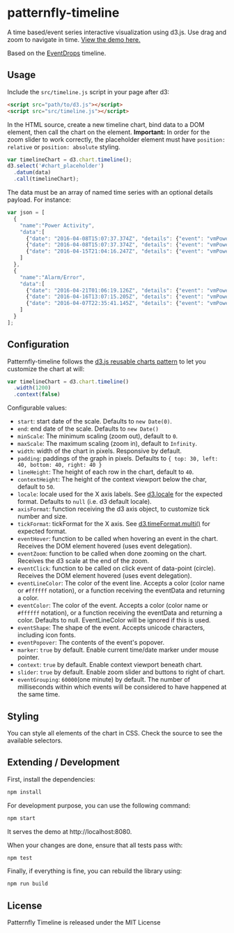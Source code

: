 patternfly-timeline
==========

A time based/event series interactive visualization using d3.js. Use drag and zoom to navigate in time. [View the demo here.](https://rawgit.com/patternfly/patternfly-timeline/master-dist/demo/)

Based on the [EventDrops](https://github.com/marmelab/EventDrops) timeline.
## Usage

Include the `src/timeline.js` script in your page after d3:

```html
<script src="path/to/d3.js"></script>
<script src="src/timeline.js"></script>
```



In the HTML source, create a new timeline chart, bind data to a DOM element, then call the chart on the element. **Important:** In order for the zoom slider to work correctly, the placeholder element must have `position: relative` or `position: absolute` styling.

```js
var timelineChart = d3.chart.timeline();
d3.select('#chart_placeholder')
  .datum(data)
  .call(timelineChart);
```

The data must be an array of named time series with an optional details payload. For instance:

```js
var json = [
  {
    "name":"Power Activity",
    "data":[
      {"date": "2016-04-08T15:07:37.374Z", "details": {"event": "vmPowerOn", "object": "vmName"}},
      {"date": "2016-04-08T15:07:37.374Z", "details": {"event": "vmPowerOn", "object": "vmName"}},
      {"date": "2016-04-15T21:04:16.247Z", "details": {"event": "vmPowerOn", "object": "vmName"}}
    ]
  },
  {
    "name":"Alarm/Error",
    "data":[
      {"date": "2016-04-21T01:06:19.126Z", "details": {"event": "vmPowerOn", "object": "vmName"}},
      {"date": "2016-04-16T13:07:15.205Z", "details": {"event": "vmPowerOff", "object": "hostName"}},
      {"date": "2016-04-07T22:35:41.145Z", "details": {"event": "vmPowerOff", "object": "hostName"}}
    ]
  }
];
```

## Configuration

Patternfly-timeline follows the [d3.js reusable charts pattern](http://bost.ocks.org/mike/chart/) to let you customize the chart at will:

```js
var timelineChart = d3.chart.timeline()
  .width(1200)
  .context(false)
```

Configurable values:

  - `start`: start date of the scale. Defaults to `new Date(0)`.
  - `end`: end date of the scale. Defaults to `new Date()`
  - `minScale`: The minimum scaling (zoom out), default to `0`.
  - `maxScale`: The maximum scaling (zoom in), default to `Infinity`.
  - `width`: width of the chart in pixels. Responsive by default.
  - `padding`: paddings of the graph in pixels. Defaults to `{ top: 30, left: 40, bottom: 40, right: 40 }`
  - `lineHeight`: The height of each row in the chart, default to `40`.
  - `contextHeight`: The height of the context viewport below the char, default to `50`.
  - `locale`: locale used for the X axis labels. See [d3.locale](https://github.com/mbostock/d3/wiki/Localization#locale) for the expected format. Defaults to `null` (i.e. d3 default locale).
  - `axisFormat`: function receiving the d3 axis object, to customize tick number and size.
  - `tickFormat`: tickFormat for the X axis. See [d3.timeFormat.multi()](https://github.com/mbostock/d3/wiki/Time-Formatting#format_multi) for expected format.
  - `eventHover`: function to be called when hovering an event in the chart. Receives the DOM element hovered (uses event delegation).
  - `eventZoom`: function to be called when done zooming on the chart. Receives the d3 scale at the end of the zoom.
  - `eventClick`: function to be called on click event of data-point (circle). Receives the DOM element hovered (uses event delegation).
  - `eventLineColor`: The color of the event line. Accepts a color (color name or `#ffffff` notation), or a function receiving the eventData and returning a color.
  - `eventColor`: The color of the event. Accepts a color (color name or `#ffffff` notation), or a function receiving the eventData and returning a color. Defaults to null. EventLineColor will be ignored if this is used.
  - `eventShape`: The shape of the event. Accepts unicode characters, including icon fonts.
  - `eventPopover`: The contents of the event's popover.
  - `marker`: `true` by default. Enable current time/date marker under mouse pointer.
  - `context`: `true` by default. Enable context viewport beneath chart.
  - `slider`: `true` by default. Enable zoom slider and buttons to right of chart.
  - `eventGrouping`: `60000`(one minute) by default. The number of milliseconds within which events will be considered to have happened at the same time.

## Styling

You can style all elements of the chart in CSS. Check the source to see the available selectors.

## Extending / Development

First, install the dependencies:

```sh
npm install
```

For development purpose, you can use the following command:

``` sh
npm start
```

It serves the demo at http://localhost:8080.

When your changes are done, ensure that all tests pass with:

``` sh
npm test
```

Finally, if everything is fine, you can rebuild the library using:

``` sh
npm run build
```

## License

Patternfly Timeline is released under the MIT License
